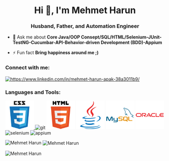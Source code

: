 
<h1 align="center">Hi 👋, I'm Mehmet Harun</h1>
<h3 align="center">Husband, Father, and Automation Engineer</h3>



- 💬 Ask me about **Core Java/OOP Consept/SQL/HTML/Selenium-JUnit-TestNG-Cucumbar-API-Behavior-driven Development (BDD)-Appium**

- ⚡ Fun fact **Bring happiness around me ;)**

<h3 align="left">Connect with me:</h3>
<p align="left">
<a href="https://www.linkedin.com/in/mehmet-harun-apak-38a3011b9/" target="blank"><img align="center" src="https://raw.githubusercontent.com/rahuldkjain/github-profile-readme-generator/master/src/images/icons/Social/linked-in-alt.svg" alt="https://www.linkedin.com/in/mehmet-harun-apak-38a3011b9/" height="30" width="40" /></a>
</p>

<h3 align="left">Languages and Tools:</h3>
<p align="left"> <a href="https://www.w3schools.com/css/" target="_blank" rel="noreferrer"> 
  
  <img src="https://raw.githubusercontent.com/devicons/devicon/master/icons/css3/css3-original-wordmark.svg" alt="css3" width="90" height="90"/>
 <a href="https://git-scm.com/" target="_blank" rel="noreferrer"> </a>
  
  <img src="https://www.vectorlogo.zone/logos/git-scm/git-scm-icon.svg" alt="git" width="90" height="90"/>
   <a href="https://www.w3.org/html/" target="_blank" rel="noreferrer"> </a>
  
  <img src="https://raw.githubusercontent.com/devicons/devicon/master/icons/html5/html5-original-wordmark.svg" alt="html5" width="90" height="90"/> 
   <a href="https://www.java.com" target="_blank" rel="noreferrer"> </a>
  
  <img src="https://raw.githubusercontent.com/devicons/devicon/master/icons/java/java-original.svg" alt="java" width="90" height="90"/> 
  <a href="https://www.linux.org/" target="_blank" rel="noreferrer"> </a>   <a href="https://www.mysql.com/" target="_blank" rel="noreferrer"> </a>
  
  <img src="https://raw.githubusercontent.com/devicons/devicon/master/icons/mysql/mysql-original-wordmark.svg" alt="mysql" width="90" height="90"/>
 <a href="https://www.oracle.com/" target="_blank" rel="noreferrer">  </a> 
  
  <img src="https://raw.githubusercontent.com/devicons/devicon/master/icons/oracle/oracle-original.svg" alt="oracle" width="90" height="90"/> 
   <a href="https://www.selenium.dev" target="_blank" rel="noreferrer"> </a> 
  
  <img src="https://raw.githubusercontent.com/detain/svg-logos/780f25886640cef088af994181646db2f6b1a3f8/svg/selenium-logo.svg" alt="selenium" width="90" height="90"/>
  
  <img src="https://appium.io/docs/en/2.0/assets/images/appium-logo-white.png" alt="appium" width="90" height="90"/> 
   <a href="http://appium.io" target="_blank" rel="noreferrer"> </a> </p>
  
 
  
 

<p><img align="left" src="https://github-readme-stats.vercel.app/api/top-langs?username=MhmtHrn&show_icons=true&locale=en&layout=compact" alt="Mehmet Harun" /></p>

<p>&nbsp;<img align="center" src="https://github-readme-stats.vercel.app/api?username=MhmtHrn&show_icons=true&locale=en" alt="Mehmet Harun" /></p>

<p><img align="center" src="https://github-readme-streak-stats.herokuapp.com/?user=MhmtHrn&" alt="Mehmet Harun" /></p>
